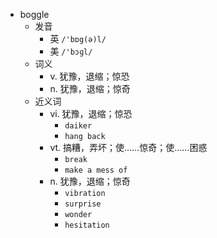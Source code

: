- boggle
  - 发音
    - 英 `/'bɒg(ə)l/`
    - 美 `/'bɔɡl/`
  - 词义
    - v. 犹豫，退缩；惊恐
    - n. 犹豫，退缩；惊奇
  - 近义词
    - vi. 犹豫，退缩；惊恐
      - `daiker`
      - `hang back`
    - vt. 搞糟，弄坏；使……惊奇；使……困惑
      - `break`
      - `make a mess of`
    - n. 犹豫，退缩；惊奇
      - `vibration`
      - `surprise`
      - `wonder`
      - `hesitation`
